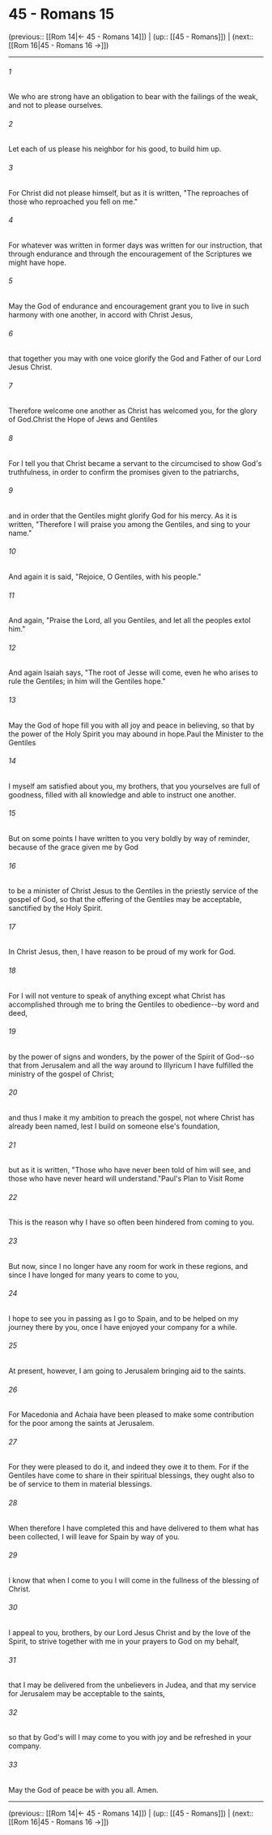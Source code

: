 # 45 - Romans 15

(previous:: [[Rom 14|← 45 - Romans 14]]) | (up:: [[45 - Romans]]) | (next:: [[Rom 16|45 - Romans 16 →]])

***


###### 1 
We who are strong have an obligation to bear with the failings of the weak, and not to please ourselves. 

###### 2 
Let each of us please his neighbor for his good, to build him up. 

###### 3 
For Christ did not please himself, but as it is written, "The reproaches of those who reproached you fell on me." 

###### 4 
For whatever was written in former days was written for our instruction, that through endurance and through the encouragement of the Scriptures we might have hope. 

###### 5 
May the God of endurance and encouragement grant you to live in such harmony with one another, in accord with Christ Jesus, 

###### 6 
that together you may with one voice glorify the God and Father of our Lord Jesus Christ. 

###### 7 
Therefore welcome one another as Christ has welcomed you, for the glory of God.Christ the Hope of Jews and Gentiles 

###### 8 
For I tell you that Christ became a servant to the circumcised to show God's truthfulness, in order to confirm the promises given to the patriarchs, 

###### 9 
and in order that the Gentiles might glorify God for his mercy. As it is written, "Therefore I will praise you among the Gentiles, and sing to your name." 

###### 10 
And again it is said, "Rejoice, O Gentiles, with his people." 

###### 11 
And again, "Praise the Lord, all you Gentiles, and let all the peoples extol him." 

###### 12 
And again Isaiah says, "The root of Jesse will come, even he who arises to rule the Gentiles; in him will the Gentiles hope." 

###### 13 
May the God of hope fill you with all joy and peace in believing, so that by the power of the Holy Spirit you may abound in hope.Paul the Minister to the Gentiles 

###### 14 
I myself am satisfied about you, my brothers, that you yourselves are full of goodness, filled with all knowledge and able to instruct one another. 

###### 15 
But on some points I have written to you very boldly by way of reminder, because of the grace given me by God 

###### 16 
to be a minister of Christ Jesus to the Gentiles in the priestly service of the gospel of God, so that the offering of the Gentiles may be acceptable, sanctified by the Holy Spirit. 

###### 17 
In Christ Jesus, then, I have reason to be proud of my work for God. 

###### 18 
For I will not venture to speak of anything except what Christ has accomplished through me to bring the Gentiles to obedience--by word and deed, 

###### 19 
by the power of signs and wonders, by the power of the Spirit of God--so that from Jerusalem and all the way around to Illyricum I have fulfilled the ministry of the gospel of Christ; 

###### 20 
and thus I make it my ambition to preach the gospel, not where Christ has already been named, lest I build on someone else's foundation, 

###### 21 
but as it is written, "Those who have never been told of him will see, and those who have never heard will understand."Paul's Plan to Visit Rome 

###### 22 
This is the reason why I have so often been hindered from coming to you. 

###### 23 
But now, since I no longer have any room for work in these regions, and since I have longed for many years to come to you, 

###### 24 
I hope to see you in passing as I go to Spain, and to be helped on my journey there by you, once I have enjoyed your company for a while. 

###### 25 
At present, however, I am going to Jerusalem bringing aid to the saints. 

###### 26 
For Macedonia and Achaia have been pleased to make some contribution for the poor among the saints at Jerusalem. 

###### 27 
For they were pleased to do it, and indeed they owe it to them. For if the Gentiles have come to share in their spiritual blessings, they ought also to be of service to them in material blessings. 

###### 28 
When therefore I have completed this and have delivered to them what has been collected, I will leave for Spain by way of you. 

###### 29 
I know that when I come to you I will come in the fullness of the blessing of Christ. 

###### 30 
I appeal to you, brothers, by our Lord Jesus Christ and by the love of the Spirit, to strive together with me in your prayers to God on my behalf, 

###### 31 
that I may be delivered from the unbelievers in Judea, and that my service for Jerusalem may be acceptable to the saints, 

###### 32 
so that by God's will I may come to you with joy and be refreshed in your company. 

###### 33 
May the God of peace be with you all. Amen.

***

(previous:: [[Rom 14|← 45 - Romans 14]]) | (up:: [[45 - Romans]]) | (next:: [[Rom 16|45 - Romans 16 →]])
